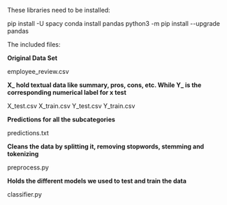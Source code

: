 These libraries need to be installed:

pip install -U spacy
conda install pandas
python3 -m pip install --upgrade pandas



The included files:

**Original Data Set**

employee_review.csv

**X_ hold textual data like summary, pros, cons, etc. While Y_ is the corresponding numerical label for x test**

X_test.csv
X_train.csv
Y_test.csv
Y_train.csv

**Predictions for all the subcategories**

predictions.txt

**Cleans the data by splitting it, removing stopwords, stemming and tokenizing**

preprocess.py 

**Holds the different models we used to test and train the data**

classifier.py


